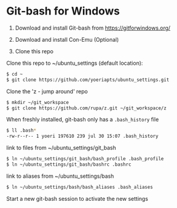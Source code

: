 # Git-bash for Windows

1. Download and install Git-bash from https://gitforwindows.org/
2. Download and install Con-Emu (Optional)

3. Clone this repo


Clone this repo to ~/ubuntu_settings (default location):
```bash
$ cd ~
$ git clone https://github.com/yoeriapts/ubuntu_settings.git
```

Clone the 'z - jump around' repo
```bash
$ mkdir ~/git_workspace
$ git clone https://github.com/rupa/z.git ~/git_workspace/z
```

When freshly installed, git-bash only has a `.bash_history` file
```bash
$ ll .bash*
-rw-r--r-- 1 yoeri 197610 239 jul 30 15:07 .bash_history
```

link to files from ~/ubuntu_settings/git_bash
```bash
$ ln ~/ubuntu_settings/git_bash/bash_profile .bash_profile
$ ln ~/ubuntu_settings/git_bash/bashrc .bashrc
```
link to aliases from ~/ubuntu_settings/bash
```bash
$ ln ~/ubuntu_settings/bash/bash_aliases .bash_aliases
```

Start a new git-bash session to activate the new settings

